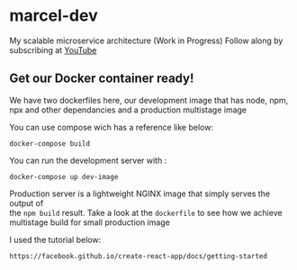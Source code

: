 # marcel-dev
My scalable microservice architecture (Work in Progress)
Follow along by subscribing at [YouTube](https://youtube.com/c/marceldempers)


## Get our Docker container ready!

We have two dockerfiles here, our development image that has node, npm, npx and other dependancies and a production multistage image

You can use compose wich has a reference like below:
```
docker-compose build 
```

You can run the development server with :
```
docker-compose up dev-image
```

Production server is a lightweight NGINX image that simply serves the output of <br/>
the `npm build` result. Take a look at the `dockerfile` to see how we achieve multistage build for small production image


I used the tutorial below:

`https://facebook.github.io/create-react-app/docs/getting-started`

